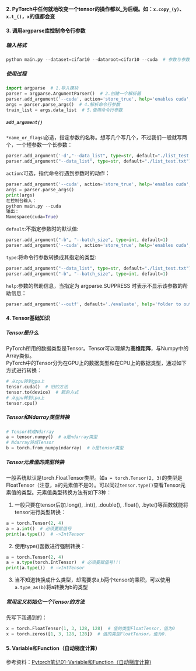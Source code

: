 #### 2. PyTorch中任何就地改变一个tensor的操作都以_为后缀。如：`x.copy_(y)`、`x.t_()`，`x`的值都会变  
#### 3. 调用argparse库控制命令行参数  
##### 输入格式
```python
python main.py --dataset=cifar10 --dataroot=cifar10 --cuda  # 参数与参数之间用空格隔开；参数赋值用'名称=值'成对的方式
```
##### 使用过程
```python
import argparse  # 1.导入模块
parser = argparse.ArgumentParser()  # 2.创建一个解析器
parser.add_argument('--cuda', action='store_true', help='enables cuda', default=True)  # 3.向该解析器中添加关注的命令行参数和选项
args = parser.parse_args()  # 4.解析命令行参数
train_list = args.data_list  # 5.使用命令行参数
```
##### `add_argument()`
`*name_or_flags`:必选，指定参数的名称。想写几个写几个，不过我们一般就写两个，一个短参数一个长参数：
```python
parser.add_argument('-d',"--data_list", type=str, default="./list_test.txt")  # 短横那个名称没有用
parser.add_argument("--data_list", type=str, default="./list_test.txt")  # 和上面的效果一样
```
`action`:可选，指代命令行遇到参数时的动作：
```python
parser.add_argument('--cuda', action='store_true', help='enables cuda', default=True)  # 重点：action='store_true'
args = parser.parse_args()
print(args)
在控制台输入：
python main.py --cuda
输出：
Namespace(cuda=True)
``` 
`default`:不指定参数时的默认值:
```python
parser.add_argument("-b", "--batch_size", type=int, default=1)
parser.add_argument('--cuda', action='store_true', help='enables cuda', default=True)
```
`type`:将命令行参数转换成其指定的类型:
```python
parser.add_argument("--data_list", type=str, default="./list_test.txt")
parser.add_argument("-b", "--batch_size", type=int, default=1)
```
`help`:参数的帮助信息，当指定为 argparse.SUPPRESS 时表示不显示该参数的帮助信息：
```python
parser.add_argument('--outf', default='./evaluate', help='folder to output images and model checkpoints')
```
#### 4. Tensor基础知识
##### Tensor是什么
PyTorch所用的数据类型是Tensor。Tensor可以理解为**高维距阵**，与Numpy中的Array类似。  
PyTorch中的Tensor分为在GPU上的数据类型和在CPU上的数据类型，通过如下方式进行转换：
```python
# 从cpu转到gpu上
tensor.cuda()  # 旧的方法
tensor.to(device)  # 新的方式
# 从gpu转到cpu上
tensor.cpu()
```
##### Tensor和Ndarray类型转换
```python
# Tensor转成Ndarray
a = tensor.numpy()  # a是ndarray类型
# Ndarray转成Tensor
b = torch.from_numpy(ndarray)  # b是tensor类型
```
##### Tensor元素值的类型转换
一般系统默认是torch.FloatTensor类型。如`a = torch.Tensor(2, 3)`的类型是FloatTensor（注意，a的元素值不是0）。可以同过`tensor.type()`查看Tensor元素值的类型。元素值类型转换方法有如下3种：
1. 一般只要在tensor后加.long(), .int(), .double(), .float(), .byte()等函数就能将tensor进行类型转换：
```python
a = torch.Tensor(2, 4)
a = a.int()  # 必须要赋值号
print(a.type())  # ->IntTensor
```
2. 使用type()函数进行强制转换：
```python
a = torch.Tensor(2, 4)
a = a.type(torch.IntTensor)  # 必须要赋值号!!!
print(a.type())  # ->IntTensor
```
3. 当不知道转换成什么类型，却需要求a,b两个tensor的乘积，可以使用`a.type_as(b)`将a转换为b的类型
##### 常用定义初始化一个Tensor的方法  
先写下我遇到的：
```python
x = torch.FloatTensor(1, 3, 128, 128)  # 值的类型FloatTensor，值为0
x = torch.zeros([1, 3, 128, 128])  # 值的类型FloatTensor，值为0.
```
#### 5. Variable和Function（自动梯度计算）  
参考资料：[Pytorch笔记01-Variable和Function（自动梯度计算)](https://zhuanlan.zhihu.com/p/27147968)
